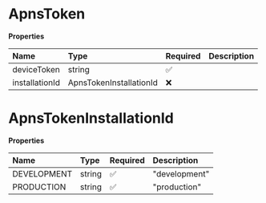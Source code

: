 # ApnsToken

**Properties**

| Name           | Type                    | Required | Description |
| :------------- | :---------------------- | :------- | :---------- |
| deviceToken    | string                  | ✅       |             |
| installationId | ApnsTokenInstallationId | ❌       |             |

# ApnsTokenInstallationId

**Properties**

| Name        | Type   | Required | Description   |
| :---------- | :----- | :------- | :------------ |
| DEVELOPMENT | string | ✅       | "development" |
| PRODUCTION  | string | ✅       | "production"  |

